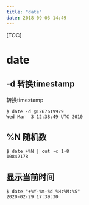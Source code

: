 ```yaml
---
title: "date"
date: 2018-09-03 14:49
---
```


[TOC]

# date 



## -d  转换timestamp 

转换timestamp 

```
$ date -d @1267619929
Wed Mar  3 12:38:49 UTC 2010
```



## %N 随机数

```
$ date +%N | cut -c 1-8
10842178
```



## 

## 显示当前时间

```
$ date "+%Y-%m-%d %H:%M:%S"
2020-02-29 17:39:30
```


